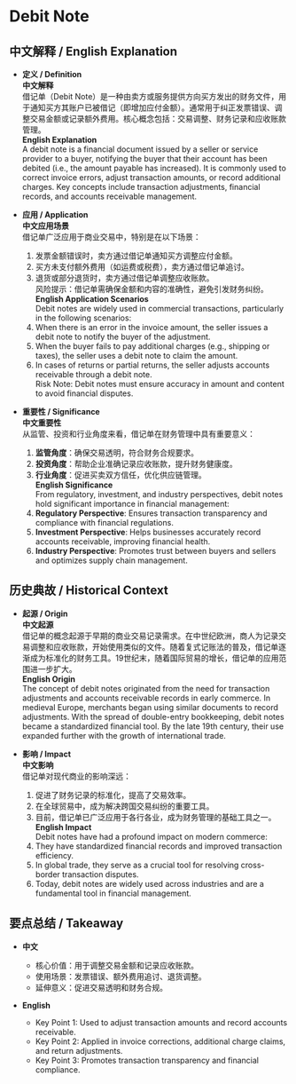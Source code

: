 # Debit Note

## 中文解释 / English Explanation

* **定义 / Definition**  
  **中文解释**  
  借记单（Debit Note）是一种由卖方或服务提供方向买方发出的财务文件，用于通知买方其账户已被借记（即增加应付金额）。通常用于纠正发票错误、调整交易金额或记录额外费用。核心概念包括：交易调整、财务记录和应收账款管理。  
  **English Explanation**  
  A debit note is a financial document issued by a seller or service provider to a buyer, notifying the buyer that their account has been debited (i.e., the amount payable has increased). It is commonly used to correct invoice errors, adjust transaction amounts, or record additional charges. Key concepts include transaction adjustments, financial records, and accounts receivable management.

* **应用 / Application**  
  **中文应用场景**  
  借记单广泛应用于商业交易中，特别是在以下场景：  
  1. 发票金额错误时，卖方通过借记单通知买方调整应付金额。  
  2. 买方未支付额外费用（如运费或税费），卖方通过借记单追讨。  
  3. 退货或部分退货时，卖方通过借记单调整应收账款。  
  风险提示：借记单需确保金额和内容的准确性，避免引发财务纠纷。  
  **English Application Scenarios**  
  Debit notes are widely used in commercial transactions, particularly in the following scenarios:  
  1. When there is an error in the invoice amount, the seller issues a debit note to notify the buyer of the adjustment.  
  2. When the buyer fails to pay additional charges (e.g., shipping or taxes), the seller uses a debit note to claim the amount.  
  3. In cases of returns or partial returns, the seller adjusts accounts receivable through a debit note.  
  Risk Note: Debit notes must ensure accuracy in amount and content to avoid financial disputes.

* **重要性 / Significance**  
  **中文重要性**  
  从监管、投资和行业角度来看，借记单在财务管理中具有重要意义：  
  1. **监管角度**：确保交易透明，符合财务合规要求。  
  2. **投资角度**：帮助企业准确记录应收账款，提升财务健康度。  
  3. **行业角度**：促进买卖双方信任，优化供应链管理。  
  **English Significance**  
  From regulatory, investment, and industry perspectives, debit notes hold significant importance in financial management:  
  1. **Regulatory Perspective**: Ensures transaction transparency and compliance with financial regulations.  
  2. **Investment Perspective**: Helps businesses accurately record accounts receivable, improving financial health.  
  3. **Industry Perspective**: Promotes trust between buyers and sellers and optimizes supply chain management.

## 历史典故 / Historical Context

* **起源 / Origin**  
  **中文起源**  
  借记单的概念起源于早期的商业交易记录需求。在中世纪欧洲，商人为记录交易调整和应收账款，开始使用类似的文件。随着复式记账法的普及，借记单逐渐成为标准化的财务工具。19世纪末，随着国际贸易的增长，借记单的应用范围进一步扩大。  
  **English Origin**  
  The concept of debit notes originated from the need for transaction adjustments and accounts receivable records in early commerce. In medieval Europe, merchants began using similar documents to record adjustments. With the spread of double-entry bookkeeping, debit notes became a standardized financial tool. By the late 19th century, their use expanded further with the growth of international trade.

* **影响 / Impact**  
  **中文影响**  
  借记单对现代商业的影响深远：  
  1. 促进了财务记录的标准化，提高了交易效率。  
  2. 在全球贸易中，成为解决跨国交易纠纷的重要工具。  
  3. 目前，借记单已广泛应用于各行各业，成为财务管理的基础工具之一。  
  **English Impact**  
  Debit notes have had a profound impact on modern commerce:  
  1. They have standardized financial records and improved transaction efficiency.  
  2. In global trade, they serve as a crucial tool for resolving cross-border transaction disputes.  
  3. Today, debit notes are widely used across industries and are a fundamental tool in financial management.

## 要点总结 / Takeaway

* **中文**  
  - 核心价值：用于调整交易金额和记录应收账款。  
  - 使用场景：发票错误、额外费用追讨、退货调整。  
  - 延伸意义：促进交易透明和财务合规。  

* **English**  
  - Key Point 1: Used to adjust transaction amounts and record accounts receivable.  
  - Key Point 2: Applied in invoice corrections, additional charge claims, and return adjustments.  
  - Key Point 3: Promotes transaction transparency and financial compliance.